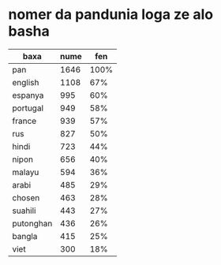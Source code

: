 # nomer da pandunia loga ze alo basha

| baxa  | nume  | fen |
|-------|-------|-----|
| pan | 1646 | 100% |
| english | 1108 | 67% |
| espanya | 995 | 60% |
| portugal | 949 | 58% |
| france | 939 | 57% |
| rus | 827 | 50% |
| hindi | 723 | 44% |
| nipon | 656 | 40% |
| malayu | 594 | 36% |
| arabi | 485 | 29% |
| chosen | 463 | 28% |
| suahili | 443 | 27% |
| putonghan | 436 | 26% |
| bangla | 415 | 25% |
| viet | 300 | 18% |
